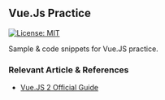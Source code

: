 ## Vue.Js Practice
[![License: MIT](https://img.shields.io/badge/License-MIT-blue.svg)](/LICENSE)

Sample & code snippets for Vue.JS practice.

### Relevant Article & References
- [Vue.JS 2 Official Guide](https://vuejs.org/v2/guide/)